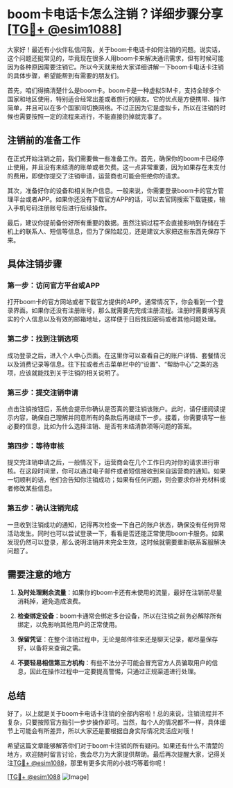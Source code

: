# boom卡电话卡怎么注销？详细步骤分享[[TG💪+ @esim1088](https://t.me/s/esim1088)]

大家好！最近有小伙伴私信问我，关于boom卡电话卡如何注销的问题。说实话，这个问题还挺常见的，毕竟现在很多人用boom卡来解决通讯需求，但有时候可能因为各种原因需要注销它。所以今天就来给大家详细讲解一下boom卡电话卡注销的具体步骤，希望能帮到有需要的朋友们。

首先，咱们得搞清楚什么是boom卡。boom卡是一种虚拟SIM卡，支持全球多个国家和地区使用，特别适合经常出差或者旅行的朋友。它的优点是方便携带、操作简单，并且可以在多个国家间切换网络。不过正因为它是虚拟卡，所以在注销的时候也需要按照一定的流程来进行，不能直接扔掉就完事了。

## 注销前的准备工作

在正式开始注销之前，我们需要做一些准备工作。首先，确保你的boom卡已经停止使用，并且没有未结清的账单或者欠费。这一点非常重要，因为如果存在未支付的费用，即使你提交了注销申请，运营商也可能会拒绝你的请求。

其次，准备好你的设备和相关账户信息。一般来说，你需要登录boom卡的官方管理平台或者APP。如果你还没有下载官方APP的话，可以去官网搜索下载链接，输入手机号码注册账号后进行后续操作。

最后，建议你提前备份好所有重要的数据。虽然注销过程不会直接影响到存储在手机上的联系人、短信等信息，但为了保险起见，还是建议大家把这些东西先保存下来。

## 具体注销步骤

### 第一步：访问官方平台或APP

打开boom卡的官方网站或者下载官方提供的APP。通常情况下，你会看到一个登录界面。如果你还没有注册账号，那么就需要先完成注册流程。注册时需要填写真实的个人信息以及有效的邮箱地址，这样便于日后找回密码或者其他问题处理。

### 第二步：找到注销选项

成功登录之后，进入个人中心页面。在这里你可以查看自己的账户详情、套餐情况以及消费记录等信息。往下拉或者点击菜单栏中的“设置”、“帮助中心”之类的选项，应该就能找到关于注销的相关说明了。

### 第三步：提交注销申请

点击注销按钮后，系统会提示你确认是否真的要注销该账户。此时，请仔细阅读提示内容，确保自己理解并同意所有的条款后再继续下一步。接着，你需要填写一些必要的信息，比如为什么选择注销、是否有未结清款项等问题的答案。

### 第四步：等待审核

提交完注销申请之后，一般情况下，运营商会在几个工作日内对你的请求进行审核。在这段时间里，你可以通过电子邮件或者短信接收到来自运营商的通知。如果一切顺利的话，他们会告知你注销成功；如果有任何问题，则会要求你补充材料或者修改某些信息。

### 第五步：确认注销完成

一旦收到注销成功的通知，记得再次检查一下自己的账户状态，确保没有任何异常活动发生。同时也可以尝试登录一下，看看是否还能正常使用boom卡服务。如果发现仍然可以登录，那么说明注销并未完全生效，这时候就需要重新联系客服解决问题了。

## 需要注意的地方

1. **及时处理剩余流量**：如果你的boom卡还有未使用的流量，最好在注销前尽量消耗掉，避免造成浪费。
   
2. **检查绑定设备**：boom卡通常会绑定多台设备，所以在注销之前务必解除所有绑定，以免影响其他用户的正常使用。

3. **保留凭证**：在整个注销过程中，无论是邮件往来还是聊天记录，都尽量保存好，以备将来查询之需。

4. **不要轻易相信第三方机构**：有些不法分子可能会冒充官方人员骗取用户的信息，因此在操作过程中一定要提高警惕，只通过正规渠道进行处理。

## 总结

好了，以上就是关于boom卡电话卡注销的全部内容啦！总的来说，注销流程并不复杂，只要按照官方指引一步步操作即可。当然，每个人的情况都不一样，具体细节上可能会有所差异，所以大家还是要根据自身实际情况灵活应对哦！

希望这篇文章能够解答你们对于boom卡注销的所有疑问。如果还有什么不清楚的地方，欢迎随时留言讨论，我会尽力为大家提供帮助。最后再次提醒大家，记得关注[TG💪+ @esim1088](https://t.me/s/esim1088)，那里有更多实用的小技巧等着你呢！

[[TG💪+ @esim1088](https://t.me/s/esim1088) ![Image](https://i.postimg.cc/4NQfJmqS/Snipaste-2025-05-13-00-14-12.png)]